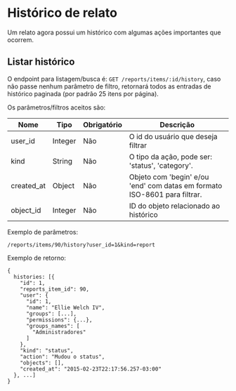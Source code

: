 # Histórico de relato

Um relato agora possui um histórico com algumas ações importantes que ocorrem.

## Listar histórico

O endpoint para listagem/busca é: `GET /reports/items/:id/history`, caso não passe nenhum parâmetro de filtro, retornará todos as entradas de histórico paginada (por padrão 25 itens por página).

Os parâmetros/filtros aceitos são:

| Nome       | Tipo    | Obrigatório | Descrição                                                                              |
|------------|---------|-------------|----------------------------------------------------------------------------------------|
| user_id    | Integer | Não         | O id do usuário que deseja filtrar                                                     |
| kind       | String  | Não         | O tipo da ação, pode ser: 'status', 'category'. |
| created_at | Object  | Não         | Objeto com 'begin' e/ou 'end' com datas em formato ISO-8601 para filtrar.              |
| object_id | Integer  | Não         | ID do objeto relacionado ao histórico              |

Exemplo de parâmetros:

    /reports/items/90/history?user_id=1&kind=report

Exemplo de retorno:

    {
      histories: [{
        "id": 1,
        "reports_item_id": 90,
        "user": {
          "id": 1,
          "name": "Ellie Welch IV",
          "groups": [...],
          "permissions": {...},
          "groups_names": [
            "Administradores"
          ]
        },
        "kind": "status",
        "action": "Mudou o status",
        "objects": [],
        "created_at": "2015-02-23T22:17:56.257-03:00"
      }, ...]
    }

